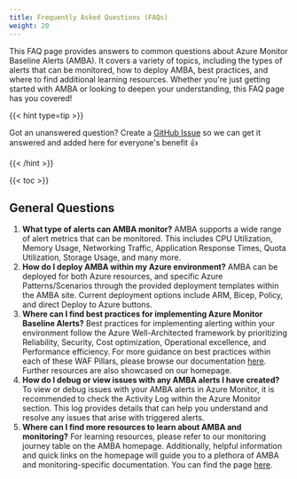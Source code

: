```yaml
---
title: Frequently Asked Questions (FAQs)
weight: 20
---
```


This FAQ page provides answers to common questions about Azure Monitor Baseline Alerts (AMBA). It covers a variety of topics, including the types of alerts that can be monitored, how to deploy AMBA, best practices, and where to find additional learning resources. Whether you're just getting started with AMBA or looking to deepen your understanding, this FAQ page has you covered!

{{< hint type=tip >}}

Got an unanswered question? Create a [GitHub Issue](https://github.com/Azure/azure-monitor-baseline-alerts/issues) so we can get it answered and added here for everyone's benefit 👍

{{< /hint >}}

{{< toc >}}

## General Questions

1. **What type of alerts can AMBA monitor?**
    AMBA supports a wide range of alert metrics that can be monitored. This includes CPU Utilization, Memory Usage, Networking Traffic, Application Response Times, Quota Utilization, Storage Usage, and many more.
2. **How do I deploy AMBA within my Azure environment?**
      AMBA can be deployed for both Azure resources, and specific Azure Patterns/Scenarios through the provided deployment templates within the AMBA site. Current deployment options include ARM, Bicep, Policy, and direct Deploy to Azure buttons.
3. **Where can I find best practices for implementing Azure Monitor Baseline Alerts?**
      Best practices for implementing alerting within your environment follow the Azure Well-Architected framework by prioritizing Reliability, Security, Cost optimization, Operational excellence, and Performance efficiency. For more guidance on best practices within each of these WAF Pillars, please browse our documentation [here](https://learn.microsoft.com/en-us/azure/azure-monitor/best-practices-alerts). Further resources are also showcased on our homepage.
4. **How do I debug or view issues with any AMBA alerts I have created?**
      To view or debug issues with your AMBA alerts in Azure Monitor, it is recommended to check the Activity Log within the Azure Monitor section. This log provides details that can help you understand and resolve any issues that arise with triggered alerts.
5. **Where can I find more resources to learn about AMBA and monitoring?**
      For learning resources, please refer to our monitoring journey table on the AMBA homepage. Additionally, helpful information and quick links on the homepage will guide you to a plethora of AMBA and monitoring-specific documentation. You can find the page [here](https://azure.github.io/azure-monitor-baseline-alerts/welcome/).

